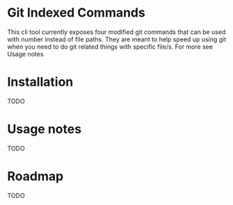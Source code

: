 # Git Indexed Commands

This cli tool currently exposes four modified git commands that can be used with number instead of file paths. They are meant to help speed up using git when you need to do git related things with specific file/s. For more see Usage notes

# Installation
TODO

# Usage notes
TODO

# Roadmap
TODO
